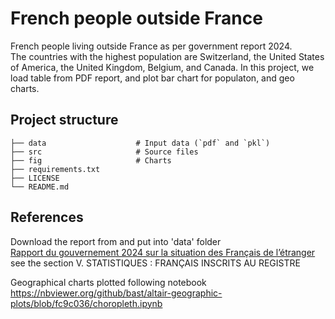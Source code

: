 # French people outside France
French people living outside France as per government report 2024. <br>
The countries with the highest population are Switzerland, the United States of America, 
the United Kingdom, Belgium, and Canada.
In this project, we load table from PDF report, and plot bar chart for populaton, and geo charts.

## Project structure
```
├── data                    # Input data (`pdf` and `pkl`)
├── src                     # Source files 
├── fig                     # Charts
├── requirements.txt        
├── LICENSE
└── README.md
```

## References
Download the report from and put into 'data' folder <br>
<a href="https://francais-du-monde.org/wp-content/uploads/2022/11/2024-gouvernement-francais-etranger-rapport.pdf">Rapport du gouvernement 2024 sur la situation des Français de l’étranger</a> <br>
see the section V. STATISTIQUES : FRANÇAIS INSCRITS AU REGISTRE 

Geographical charts plotted following notebook <br>
https://nbviewer.org/github/bast/altair-geographic-plots/blob/fc9c036/choropleth.ipynb
